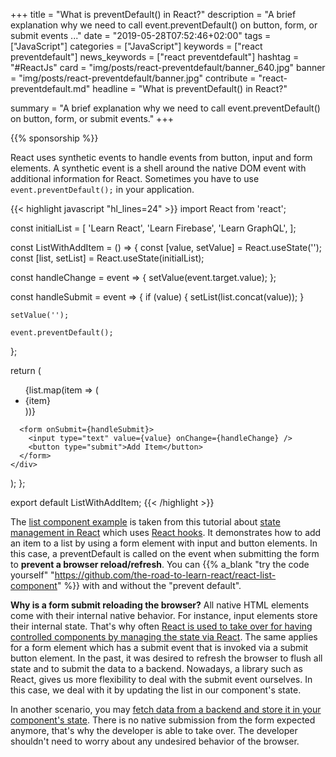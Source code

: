 +++
title = "What is preventDefault() in React?"
description = "A brief explanation why we need to call event.preventDefault() on button, form, or submit events ..."
date = "2019-05-28T07:52:46+02:00"
tags = ["JavaScript"]
categories = ["JavaScript"]
keywords = ["react preventdefault"]
news_keywords = ["react preventdefault"]
hashtag = "#ReactJs"
card = "img/posts/react-preventdefault/banner_640.jpg"
banner = "img/posts/react-preventdefault/banner.jpg"
contribute = "react-preventdefault.md"
headline = "What is preventDefault() in React?"

summary = "A brief explanation why we need to call event.preventDefault() on button, form, or submit events."
+++

{{% sponsorship %}}

React uses synthetic events to handle events from button, input and form elements. A synthetic event is a shell around the native DOM event with additional information for React. Sometimes you have to use `event.preventDefault();` in your application.

{{< highlight javascript "hl_lines=24" >}}
import React from 'react';

const initialList = [
  'Learn React',
  'Learn Firebase',
  'Learn GraphQL',
];

const ListWithAddItem = () => {
  const [value, setValue] = React.useState('');
  const [list, setList] = React.useState(initialList);

  const handleChange = event => {
    setValue(event.target.value);
  };

  const handleSubmit = event => {
    if (value) {
      setList(list.concat(value));
    }

    setValue('');

    event.preventDefault();
  };

  return (
    <div>
      <ul>
        {list.map(item => (
          <li key={item}>{item}</li>
        ))}
      </ul>

      <form onSubmit={handleSubmit}>
        <input type="text" value={value} onChange={handleChange} />
        <button type="submit">Add Item</button>
      </form>
    </div>
  );
};

export default ListWithAddItem;
{{< /highlight >}}

The [list component example](https://www.robinwieruch.de/react-list-component) is taken from this tutorial about [state management in React](https://www.robinwieruch.de/react-state-usereducer-usestate-usecontext/) which uses [React hooks](https://www.robinwieruch.de/react-hooks/). It demonstrates how to add an item to a list by using a form element with input and button elements. In this case, a preventDefault is called on the event when submitting the form to **prevent a browser reload/refresh**. You can {{% a_blank "try the code yourself" "https://github.com/the-road-to-learn-react/react-list-component" %}} with and without the "prevent default".

**Why is a form submit reloading the browser?** All native HTML elements come with their internal native behavior. For instance, input elements store their internal state. That's why often [React is used to take over for having controlled components by managing the state via React](https://www.robinwieruch.de/react-controlled-components/). The same applies for a form element which has a submit event that is invoked via a submit button element. In the past, it was desired to refresh the browser to flush all state and to submit the data to a backend. Nowadays, a library such as React, gives us more flexibility to deal with the submit event ourselves. In this case, we deal with it by updating the list in our component's state.

In another scenario, you may [fetch data from a backend and store it in your component's state](https://www.robinwieruch.de/react-fetching-data). There is no native submission from the form expected anymore, that's why the developer is able to take over. The developer shouldn't need to worry about any undesired behavior of the browser.